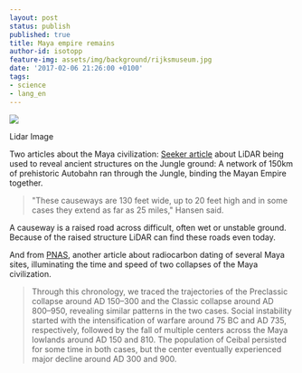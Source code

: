```yaml
---
layout: post
status: publish
published: true
title: Maya empire remains
author-id: isotopp
feature-img: assets/img/background/rijksmuseum.jpg
date: '2017-02-06 21:26:00 +0100'
tags:
- science
- lang_en
---
```

[![](/uploads/2017/02/maya-ruins.png)](http://www.seeker.com/ancient-mayan-superhighways-found-in-the-guatemala-jungle-2219303581.html)

Lidar Image

Two articles about the Maya civilization: 
[Seeker article](http://www.seeker.com/ancient-mayan-superhighways-found-in-the-guatemala-jungle-2219303581.html)
about LiDAR being used to reveal ancient structures on the Jungle ground: A
network of 150km of prehistoric Autobahn ran through the Jungle, binding the
Mayan Empire together.

> "These causeways are 130 feet wide, up to 20 feet high and in some cases
> they extend as far as 25 miles," Hansen said.

A causeway is a raised road across difficult, often wet or unstable ground.
Because of the raised structure LiDAR can find these roads even
today.

And from [PNAS](http://www.pnas.org/content/early/2017/01/17/1618022114),
another article about radiocarbon dating of several Maya sites, illuminating
the time and speed of two collapses of the Maya civilization.

> Through this chronology, we traced the trajectories of the Preclassic
> collapse around AD 150–300 and the Classic collapse around AD 800–950,
> revealing similar patterns in the two cases. Social instability started
> with the intensification of warfare around 75 BC and AD 735, respectively,
> followed by the fall of multiple centers across the Maya lowlands around
> AD 150 and 810. The population of Ceibal persisted for some time in both
> cases, but the center eventually experienced major decline around AD 300
> and 900.
